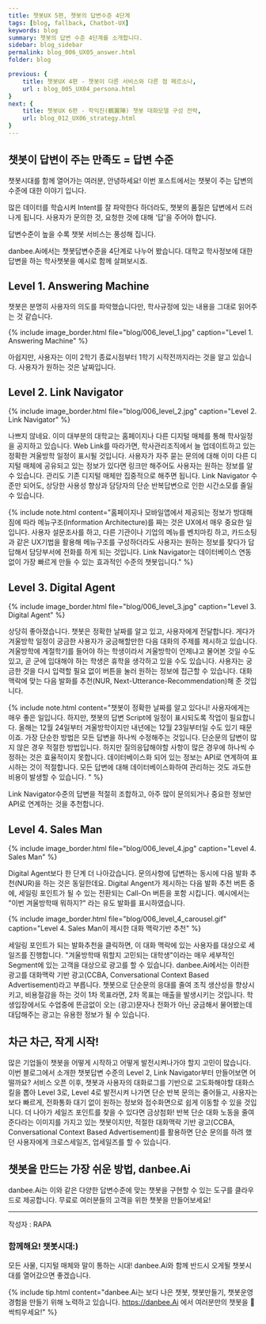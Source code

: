 ```yaml
---
title: 챗봇UX 5편, 챗봇의 답변수준 4단계
tags: [blog, fallback, Chatbot-UX]
keywords: blog
summary: 챗봇의 답변 수준 4단계를 소개합니다. 
sidebar: blog_sidebar
permalink: blog_006_UX05_answer.html
folder: blog

previous: {
    title: 챗봇UX 4편 - 챗봇이 다른 서비스와 다른 점 페르소나,
    url : blog_005_UX04_persona.html
}
next: {
    title: 챗봇UX 6편 - 학익진(鶴翼陣) 챗봇 대화모델 구성 전략,
    url: blog_012_UX06_strategy.html
}
---
```


## 챗봇이 답변이 주는 만족도 = 답변 수준
챗봇시대를 함께 열어가는 여러분, 안녕하세요! 
이번 포스트에서는 챗봇이 주는 답변의 수준에 대한 이야기 입니다.

많은 데이터를 학습시켜 Intent를 잘 파악한다 하더라도, 챗봇의 품질은 답변에서 드러나게 됩니다.
사용자가 문의한 것, 요청한 것에 대해 '답'을 주어야 합니다.

답변수준이 높을 수록 챗봇 서비스는 풍성해 집니다.

danbee.Ai에서는 챗봇답변수준을 4단계로 나누어 봤습니다. 
대학교 학사정보에 대한 답변을 하는 학사챗봇을 예시로 함께 살펴보시죠.

## Level 1. Answering Machine

챗봇은 분명히 사용자의 의도를 파악했습니다만, 학사규정에 있는 내용을 그대로 읽어주는 것 같습니다. 

{% include image_border.html file="blog/006_level_1.jpg"  caption="Level 1. Answering Machine" %}

아쉽지만, 사용자는 이미 2학기 종료시점부터 1학기 시작전까지라는 것을 알고 있습니다. 사용자가 원하는 것은 날짜입니다.

## Level 2. Link Navigator

{% include image_border.html file="blog/006_level_2.jpg"  caption="Level 2. Link Navigator" %}

나쁘지 않네요. 이미 대부분의 대학교는 홈페이지나 다른 디지털 매체를 통해 학사일정을 공지하고 있습니다.  Web Link를 따라가면, 학사관리조직에서 늘 업데이트하고 있는 정확한 겨울방학 일정이 표시될 것입니다.
사용자가 자주 묻는 문의에 대해 이미 다른 디지털 매체에 공유되고 있는 정보가 있다면 링크만 해주어도 사용자는 원하는 정보를 알 수 있습니다. 관리도 기존 디지털 매체만 집중적으로 해주면 됩니다. Link Navigator 수준만 되어도, 상당한 사용성 향상과 담당자의 단순 반복답변으로 인한 시간소모를 줄일 수 있습니다.

{% include note.html content="홈페이지나 모바일앱에서 제공되는 정보가 방대해짐에 따라 메뉴구조(Information Architecture)를 짜는 것은 UX에서 매우 중요한 일입니다. 사용자 설문조사를 하고, 다른 기관이나 기업의 메뉴를 벤치마킹 하고, 카드소팅과 같은 UX기법을 활용해 메뉴구조를 구성하더라도 사용자는 원하는 정보를 찾다가 답답해서 담당부서에 전화를 하게 되는 것입니다. Link Navigator는 데이터베이스 연동없이 가장 빠르게 만들 수 있는 효과적인 수준의 챗봇입니다." %}


## Level 3. Digital Agent

{% include image_border.html file="blog/006_level_3.jpg"  caption="Level 3. Digital Agent" %}

상당히 좋아졌습니다. 챗봇은 정확한 날짜를 알고 있고, 사용자에게 전달합니다. 게다가 겨울방학 일정이 궁금한 사용자가 궁금해할만한 다음 대화의 주제를 제시하고 있습니다. 겨울방학에 계절학기를 들어야 하는 학생이라서 겨울방학이 언제냐고 물어본 것일 수도 있고, 곧 군에 입대해야 하는 학생은 휴학을 생각하고 있을 수도 있습니다. 사용자는 궁금한 것을 다시 입력할 필요 없이 버튼을 눌러 원하는 정보에 접근할 수 있습니다. 대화맥락에 맞는 다음 발화를 추천(NUR, Next-Utterance-Recommendation)해 준 것입니다. 

{% include note.html content="챗봇이 정확한 날짜를 알고 있다니! 사용자에게는 매우 좋은 일입니다. 하지만, 챗봇의 답변 Script에 일정이 표시되도록 작업이 필요합니다. 올해는 12월 24일부터 겨울방학이지만 내년에는 12월 23일부터일 수도 있기 때문이죠. 가장 단순한 방법은 모든 답변을 하나씩 수정해주는 것입니다. 단순문의 답변이 많지 않은 경우 적절한 방법입니다. 하지만 질의응답해야할 사항이 많은 경우에 하나씩 수정하는 것은 효율적이지 못합니다. 데이터베이스화 되어 있는 정보는 API로 연계하여 표시하는 것이 적절합니다. 모든 답변에 대해 데이터베이스화하여 관리하는 것도 과도한 비용이 발생할 수 있습니다. " %}

Link Navigator수준의 답변을 적절히 조합하고, 아주 많이 문의되거나 중요한 정보만 API로 연계하는 것을 추천합니다. 

## Level 4. Sales Man

{% include image_border.html file="blog/006_level_4.jpg"  caption="Level 4. Sales Man" %}

Digital Agent보다 한 단계 더 나아갔습니다. 문의사항에 답변하는 동시에 다음 발화 추천(NUR)을 하는 것은 동일한데요. Digital Angent가 제시하는 다음 발화 추천 버튼 중에, 세일링 포인트가 될 수 있는 전환되는 Call-On 버튼을 포함 시킵니다. 예시에서는 "이번 겨울방학때 뭐하지?" 라는 유도 발화를 표시하였습니다.  

{% include image_border.html file="blog/006_level_4_carousel.gif"  caption="Level 4. Sales Man이 제시한 대화 맥락기반 추천" %}

세일링 포인트가 되는 발화추천을 클릭하면, 이 대화 맥락에 있는 사용자를 대상으로 세일즈를 진행합니다. "겨울방학때 뭐할지 고민되는 대학생"이라는 매우 세부적인 Segment에 있는 고객을 대상으로 광고를 할 수 있습니다. danbee.Ai에서는 이러한 광고를 대화맥락 기반 광고(CCBA, Conversational Context Based Advertisement)라고 부릅니다. 챗봇으로 단순문의 응대를 줄여 조직 생산성을 향상시키고, 비용절감을 하는 것이 1차 목표라면, 2차 목표는 매출을 발생시키는 것입니다. 학생입장에서도 수업중에 뜬금없이 오는 (광고)문자나 전화가 아닌 궁금해서 물어봤는데 대답해주는 광고는 유용한 정보가 될 수 있습니다.

## 차근 차근, 작게 시작!

많은 기업들이 챗봇을 어떻게 시작하고 어떻게 발전시켜나가야 할지 고민이 많습니다. 이번 블로그에서 소개한 챗봇답변 수준의 Level 2,  Link Navigator부터 만들어보면 어떨까요? 서비스 오픈 이후, 챗봇과 사용자의 대화로그를 기반으로 고도화해야할 대화스킬을 뽑아 Level 3로, Level 4로 발전시켜 나가면 단순 반복 문의는 줄어들고, 사용자는 보다 빠르게, 전화통화 대기 없이 원하는 정보와 접수화면으로 쉽게 이동할 수 있을 것입니다.  더 나아가 세일즈 포인트를 찾을 수 있다면 금상첨화! 
반복 단순 대화 노동을 줄여준다라는 이미지를 가지고 있는 챗봇이지만, 적절한 대화맥락 기반 광고(CCBA, Conversational Context Based Advertisement)를 활용하면 단순 문의를 하려 했던 사용자에게 크로스세일즈, 업세일즈를 할 수 있습니다.

## 챗봇을 만드는 가장 쉬운 방법, danbee.Ai

danbee.Ai는 이와 같은 다양한 답변수준에 맞는 챗봇을 구현할 수 있는 도구를 클라우드로 제공합니다.
무료로 여러분들의 고객을 위한 챗봇을 만들어보세요!

<hr>
작성자 : RAPA

### 함께해요! 챗봇시대:)
모든 사물, 디지털 매체와 말이 통하는 시대! danbee.Ai와 함께 반드시 오게될 챗봇시대를 열어갔으면 좋겠습니다.

{% include tip.html content="danbee.Ai는 보다 나은 챗봇, 챗봇만들기, 챗봇운영 경험을 만들기 위해 노력하고 있습니다. https://danbee.Ai 에서 여러분만의 챗봇을 🌱싹틔우세요!" %}

